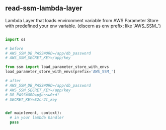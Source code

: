 ## read-ssm-lambda-layer
Lambda Layer that loads environment variable from AWS Parameter Store with predefined your env variable. (discern as env prefix; like 'AWS_SSM_')

```python

import os

# before
# AWS_SSM_DB_PASSWORD=/app/db_password
# AWS_SSM_SECRET_KEY=/app/key

from ssm import load_parameter_store_with_envs
load_parameter_store_with_envs(prefix='AWS_SSM_')

# after 
# AWS_SSM_DB_PASSWORD=/app/db_password
# AWS_SSM_SECRET_KEY=/app/key
# DB_PASSWORD=p@assw0rd!
# SECRET_KEY=S2cr2t_key


def main(event, context):
  # in your lambda handler
  pass
  
```
